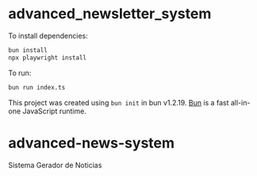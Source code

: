 # advanced_newsletter_system

To install dependencies:

```bash
bun install
npx playwright install
```

To run:

```bash
bun run index.ts
```

This project was created using `bun init` in bun v1.2.19. [Bun](https://bun.com) is a fast all-in-one JavaScript runtime.
# advanced-news-system
Sistema Gerador de Noticias

